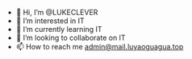 - 👋 Hi, I’m @LUKECLEVER
- 👀 I’m interested in IT
- 🌱 I’m currently learning IT
- 💞️ I’m looking to collaborate on IT
- 📫 How to reach me admin@mail.luyaoguagua.top
